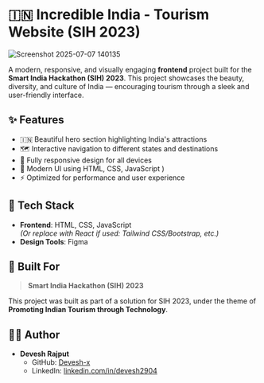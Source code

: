# 🇮🇳 Incredible India - Tourism Website (SIH 2023)
![Screenshot 2025-07-07 140135](https://github.com/user-attachments/assets/c5d79ad7-5627-43dd-8607-f723a9d74b7c)

A modern, responsive, and visually engaging **frontend** project built for the **Smart India Hackathon (SIH) 2023**. This project showcases the beauty, diversity, and culture of India — encouraging tourism through a sleek and user-friendly interface.

## ✨ Features

- 🇮🇳 Beautiful hero section highlighting India's attractions
- 🗺️ Interactive navigation to different states and destinations
- 📱 Fully responsive design for all devices
- 🎨 Modern UI using HTML, CSS, JavaScript )
- ⚡ Optimized for performance and user experience

## 🚀 Tech Stack

- **Frontend**: HTML, CSS, JavaScript  
  *(Or replace with React if used: Tailwind CSS/Bootstrap, etc.)*
- **Design Tools**: Figma
## 📅 Built For

> **Smart India Hackathon (SIH) 2023**

This project was built as part of a solution for SIH 2023, under the theme of **Promoting Indian Tourism through Technology**.

## 🧑‍💻 Author

- **Devesh Rajput**
  - GitHub: [Devesh-x](https://github.com/Devesh-x)
  - LinkedIn: [linkedin.com/in/devesh2904](https://www.linkedin.com/in/devesh2904)



